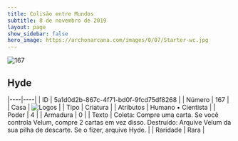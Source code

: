 ```yaml
---
title: Colisão entre Mundos
subtitle: 8 de novembro de 2019
layout: page
show_sidebar: false
hero_image: https://archonarcana.com/images/0/07/Starter-wc.jpg
---
```


![167](https://cdn.keyforgegame.com/media/card_front/pt/452_167_W4CR5J97364C_pt.png)

## Hyde

|----|----|
| ID | 5a1d0d2b-867c-4f71-bd0f-9fcd75df8268 |
| Número | 167 |
| Casa | ![Logos](https://archonarcana.com/images/thumb/c/ce/Logos.png/22px-Logos.png "Logos") |
| Tipo | Criatura |
| Atributos | Humano • Cientista |
| Poder | 4 |
| Armadura | 0 |
| Texto | Coleta: Compre uma carta. Se você controla Velum, compre 2 cartas em vez disso. Destruído: Arquive Velum da sua pilha de descarte. Se o fizer, arquive Hyde. |
| Raridade | Rara |
